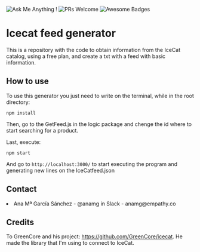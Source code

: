 ![Ask Me Anything !](https://img.shields.io/badge/Ask%20me-anything-1abc9c.svg)
![PRs Welcome](https://img.shields.io/badge/PRs-welcome-brightgreen.svg?style=flat-square)
![Awesome Badges](https://img.shields.io/badge/badges-awesome-green.svg)

# Icecat feed generator
This is a repository with the code to obtain information from the IceCat catalog, using a free plan, and create a txt with a feed with basic information.

## How to use

To use this generator you just need to write on the terminal, while in the root directory:
```
npm install
```
Then, go to the GetFeed.js in the logic package and chenge the id where to start searching for a product.

Last, execute:
```
npm start
```
And go to ``http://localhost:3000/`` to start executing the program and generating new lines on the IceCatfeed.json


<!-- CONTACT -->

## Contact

<li>Ana Mª García Sánchez - @anamg in Slack - anamg@empathy.co</li>

<!-- CREDITS -->

## Credits

To GreenCore and his project: https://github.com/GreenCore/icecat. He made the library that I'm using to connect to IceCat.

